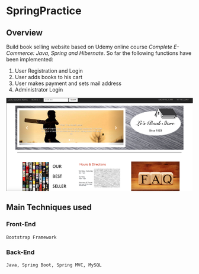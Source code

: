 SpringPractice
==============
Overview
--------------
Build book selling website based on Udemy online course _Complete E-Commerce: Java, Spring and Hibernate_. So far
 the following functions have been implemented: <br/>
 1. User Registration and Login <br/>
 2. User adds books to his cart <br/>
 3. User makes payment and sets mail address <br/>
 4. Administrator Login <br/>
 
![home page](http://github.com/cyanBuckeye/SpringPractice/raw/master/screenshot/home.png "home")

Main Techniques used
--------------------

### Front-End
    Bootstrap Framework

### Back-End
    Java, Spring Boot, Spring MVC, MySQL








